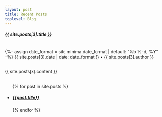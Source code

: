 ```yaml
---
layout: post
title: Recent Posts 
toplevel: Blog
---
```



<h5>{{ site.posts[3].title }}</h5><br/>
{%- assign date_format = site.minima.date_format | default: "%b %-d, %Y" -%}
{{ site.posts[3].date | date: date_format }} • {{ site.posts[3].author }}<br/><br/>

{{ site.posts[3].content }}<br/><br/>


<ul>
  {% for post in site.posts %}
  <li>
    <h5><a href="/ajc-com{{post.url}}">{{post.title}}</a></h5>
  </li>
  {% endfor %}
</ul>
 
